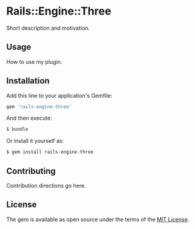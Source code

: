 # Rails::Engine::Three
Short description and motivation.

## Usage
How to use my plugin.

## Installation
Add this line to your application's Gemfile:

```ruby
gem 'rails-engine-three'
```

And then execute:
```bash
$ bundle
```

Or install it yourself as:
```bash
$ gem install rails-engine-three
```

## Contributing
Contribution directions go here.

## License
The gem is available as open source under the terms of the [MIT License](https://opensource.org/licenses/MIT).
